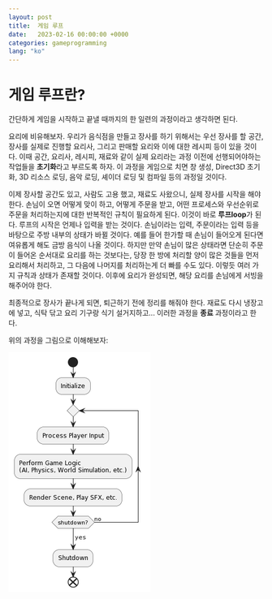```yaml
---
layout: post
title:  게임 루프
date:   2023-02-16 00:00:00 +0000
categories: gameprogramming
lang: "ko"
---
```


# 게임 루프란?

간단하게 게임을 시작하고 끝낼 때까지의 한 일련의 과정이라고 생각하면 된다. 

요리에 비유해보자. 우리가 음식점을 만들고 장사를 하기 위해서는 우선 장사를 할 공간, 장사를 실제로 진행할 요리사, 그리고 판매할 요리와 이에 대한 레시피 등이 있을 것이다. 이때 공간, 요리사, 레시피, 재료와 같이 실제 요리라는 과정 이전에 선행되어야하는 작업들을 **초기화**라고 부르도록 하자. 이 과정을 게임으로 치면 창 생성, Direct3D 초기화, 3D 리소스 로딩, 음악 로딩, 셰이더 로딩 및 컴파일 등의 과정일 것이다.

이제 장사할 공간도 있고, 사람도 고용 했고, 재료도 사왔으니, 실제 장사를 시작을 해야 한다. 손님이 오면 어떻게 맞이 하고, 어떻게 주문을 받고, 어떤 프로세스와 우선순위로 주문을 처리하는지에 대한 반복적인 규칙이 필요하게 된다. 이것이 바로 **루프loop**가 된다. 루프의 시작은 언제나 입력을 받는 것이다. 손님이라는 입력, 주문이라는 입력 등을 바탕으로 주방 내부의 상태가 바뀔 것이다. 예를 들어 한가할 때 손님이 들어오게 된다면 여유롭게 해도 금방 음식이 나올 것이다. 하지만 만약 손님이 많은 상태라면 단순히 주문이 들어온 순서대로 요리를 하는 것보다는, 당장 한 방에 처리할 양이 많은 것들을 먼저 요리해서 처리하고, 그 다음에 나머지를 처리하는게 더 빠를 수도 있다. 이렇듯 여러 가지 규칙과 상태가 존재할 것이다. 이후에 요리가 완성되면, 해당 요리를 손님에게 서빙을 해주어야 한다.

최종적으로 장사가 끝나게 되면, 퇴근하기 전에 정리를 해줘야 한다. 재료도 다시 냉장고에 넣고, 식탁 닦고 요리 기구랑 식기 설거지하고... 이러한 과정을 **종료** 과정이라고 한다.

위의 과정을 그림으로 이해해보자:

![SingleThreadSimpleLoop](/Images/Loops/SingleThreadSimpleLoop.png)